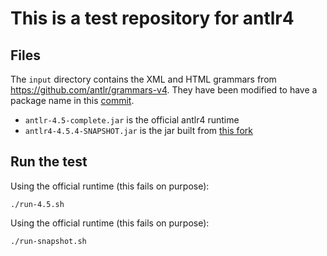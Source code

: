 # This is a test repository for antlr4

## Files

The `input` directory contains the XML and HTML grammars
from <https://github.com/antlr/grammars-v4>. They have been modified to
have a package name in this
[commit](https://github.com/sebkur/antlr4-tests/commit/dc63c691cf9307d8175db2655f9ba9341cc23f8c).

* `antlr-4.5-complete.jar` is the official antlr4 runtime
* `antlr4-4.5.4-SNAPSHOT.jar` is the jar built from
  [this fork](https://github.com/sebkur/antlr4/tree/allow_path_in_token_vocab)

## Run the test

Using the official runtime (this fails on purpose):

`./run-4.5.sh`

Using the official runtime (this fails on purpose):

`./run-snapshot.sh`
